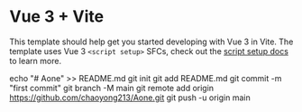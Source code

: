 # Vue 3 + Vite

This template should help get you started developing with Vue 3 in Vite. The template uses Vue 3 `<script setup>` SFCs, check out the [script setup docs](https://v3.vuejs.org/api/sfc-script-setup.html#sfc-script-setup) to learn more.


echo "# Aone" >> README.md
git init
git add README.md
git commit -m "first commit"
git branch -M main
git remote add origin https://github.com/chaoyong213/Aone.git
git push -u origin main